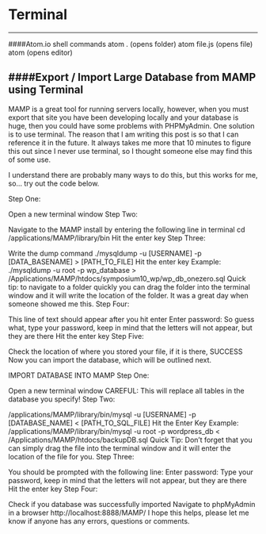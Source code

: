 # Terminal
---
####Atom.io shell commands
atom . (opens folder)
atom file.js (opens file)
atom (opens editor)

####Export / Import Large Database from MAMP using Terminal
---
MAMP is a great tool for running servers locally, however, when you must export that site you have been developing locally and your database is huge, then you could have some problems with PHPMyAdmin.
One solution is to use terminal. The reason that I am writing this post is so that I can reference it in the future. It always takes me more that 10 minutes to figure this out since I never use terminal, so I thought someone else may find this of some use.

I understand there are probably many ways to do this, but this works for me, so… try out the code below.

Step One:

Open a new terminal window
Step Two:

Navigate to the MAMP install by entering the following line in terminal
cd /applications/MAMP/library/bin
Hit the enter key
Step Three:

Write the dump command
./mysqldump -u [USERNAME] -p [DATA_BASENAME] > [PATH_TO_FILE]
Hit the enter key
Example:
./mysqldump -u root -p wp_database > /Applications/MAMP/htdocs/symposium10_wp/wp_db_onezero.sql
Quick tip: to navigate to a folder quickly you can drag the folder into the terminal window and it will write the location of the folder. It was a great day when someone showed me this.
Step Four:

This line of text should appear after you hit enter
Enter password:
So guess what, type your password, keep in mind that the letters will not appear, but they are there
Hit the enter key
Step Five:

Check the location of where you stored your file, if it is there, SUCCESS
Now you can import the database, which will be outlined next.

IMPORT DATABASE INTO MAMP
Step One:

Open a new terminal window
CAREFUL: This will replace all tables in the database you specify!
Step Two:

/applications/MAMP/library/bin/mysql -u [USERNAME] -p [DATABASE_NAME] < [PATH_TO_SQL_FILE]
Hit the Enter Key
Example:
/applications/MAMP/library/bin/mysql -u root -p wordpress_db < /Applications/MAMP/htdocs/backupDB.sql
Quick Tip: Don’t forget that you can simply drag the file into the terminal window and it will enter the location of the file for you.
Step Three:

You should be prompted with the following line:
Enter password:
Type your password, keep in mind that the letters will not appear, but they are there
Hit the enter key
Step Four:

Check if you database was successfully imported
Navigate to phpMyAdmin in a browser
http://localhost:8888/MAMP/
I hope this helps, please let me know if anyone has any errors, questions or comments.
